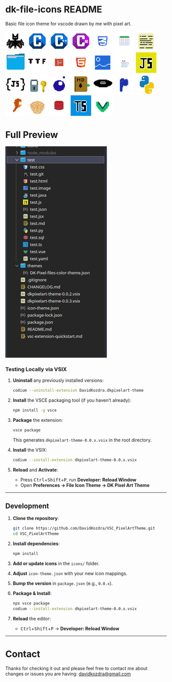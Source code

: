 # dk-file-icons README


Basic file icon theme for vscode drawn by me with pixel art. 


![alt text](icons/bat.png) ![alt text](icons/c.png) ![alt text](icons/cpp.png) ![alt text](icons/csharp.png) ![alt text](icons/css.png) ![alt text](icons/csv.png) ![alt text](icons/file.png) ![alt text](icons/folder.png) ![alt text](icons/font.png) ![alt text](icons/git.png) ![alt text](icons/html.png) ![alt text](icons/Image.png) ![alt text](icons/Java.png) ![alt text](icons/JavaScript.png) ![alt text](icons/json.png) ![alt text](icons/key.png)  ![alt text](icons/lua.png) ![alt text](icons/markdown.png) ![alt text](icons/music.png) ![alt text](icons/php.png) ![alt text](icons/Python.png) ![alt text](icons/rust.png) ![alt text](icons/shell.png) ![alt text](icons/sql.png) ![alt text](icons/TypeScript.png) ![alt text](icons/Vue.png)


# Full Preview 

![alt text](image.png)



### Testing Locally via VSIX

1. **Uninstall** any previously installed versions:

   ```bash
   codium --uninstall-extension DavidKozdra.dkpixelart-theme
   ```
2. **Install** the VSCE packaging tool (if you haven’t already):

   ```bash
   npm install -g vsce
   ```
3. **Package** the extension:

   ```bash
   vsce package
   ```

   This generates `dkpixelart-theme-0.0.x.vsix` in the root directory.
4. **Install** the VSIX:

   ```bash
   codium --install-extension dkpixelart-theme-0.0.x.vsix
   ```
5. **Reload** and **Activate**:

   * Press <kbd>Ctrl</kbd>+<kbd>Shift</kbd>+<kbd>P</kbd>, run **Developer: Reload Window**
   * Open **Preferences → File Icon Theme → DK Pixel Art Theme**

---

## Development

1. **Clone the repository**:

   ```bash
   git clone https://github.com/DavidKozdra/VSC_PixelArtTheme.git
   cd VSC_PixelArtTheme
   ```
2. **Install dependencies**:

   ```bash
   npm install
   ```
3. **Add or update icons** in the `icons/` folder.
4. **Adjust** `icon-theme.json` with your new icon mappings.
5. **Bump the version** in `package.json` (e.g., `0.0.x`).
6. **Package & Install**:

   ```bash
   npx vsce package
   codium --install-extension dkpixelart-theme-0.0.x.vsix
   ```
7. **Reload** the editor:

   * <kbd>Ctrl</kbd>+<kbd>Shift</kbd>+<kbd>P</kbd> → **Developer: Reload Window**

---

# Contact

Thanks for checking it out and please feel free to contact me about changes or issues you are having: davidkozdra@gmail.com
